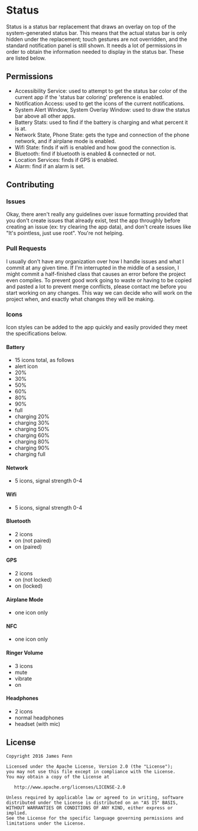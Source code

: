 # Status

Status is a status bar replacement that draws an overlay on top of the system-generated status bar. This means that the actual status bar is only hidden under the replacement; touch gestures are not overridden, and the standard notification panel is still shown. It needs a lot of permissions in order to obtain the information needed to display in the status bar. These are listed below.

## Permissions
- Accessibility Service: used to attempt to get the status bar color of the current app if the 'status bar coloring' preference is enabled.
- Notification Access: used to get the icons of the current notifications.
- System Alert Window, System Overlay Window: used to draw the status bar above all other apps.
- Battery Stats: used to find if the battery is charging and what percent it is at.
- Network State, Phone State: gets the type and connection of the phone network, and if airplane mode is enabled.
- Wifi State: finds if wifi is enabled and how good the connection is.
- Bluetooth: find if bluetooth is enabled & connected or not.
- Location Services: finds if GPS is enabled.
- Alarm: find if an alarm is set.

## Contributing
### Issues
Okay, there aren't really any guidelines over issue formatting provided that you don't create issues that already exist, test the app throughly before creating an issue (ex: try clearing the app data), and don't create issues like "It's pointless, just use root". You're not helping.

### Pull Requests
I usually don't have any organization over how I handle issues and what I commit at any given time. If I'm interrupted in the middle of a session, I might commit a half-finished class that causes an error before the project even compiles. To prevent good work going to waste or having to be copied and pasted a lot to prevent merge conflicts, please contact me before you start working on any changes. This way we can decide who will work on the project when, and exactly what changes they will be making.

### Icons
Icon styles can be added to the app quickly and easily provided they meet the specifications below.

#### Battery
- 15 icons total, as follows
- alert icon
- 20%
- 30%
- 50%
- 60%
- 80%
- 90%
- full
- charging 20%
- charging 30%
- charging 50%
- charging 60%
- charging 80%
- charging 90%
- charging full

#### Network
- 5 icons, signal strength 0-4

#### Wifi
- 5 icons, signal strength 0-4

#### Bluetooth
- 2 icons
- on (not paired)
- on (paired)

#### GPS
- 2 icons
- on (not locked)
- on (locked)

#### Airplane Mode
- one icon only

#### NFC
- one icon only

#### Ringer Volume
- 3 icons
- mute
- vibrate
- on

#### Headphones
- 2 icons
- normal headphones
- headset (with mic)

## License

```
Copyright 2016 James Fenn

Licensed under the Apache License, Version 2.0 (the "License");
you may not use this file except in compliance with the License.
You may obtain a copy of the License at

   http://www.apache.org/licenses/LICENSE-2.0

Unless required by applicable law or agreed to in writing, software
distributed under the License is distributed on an "AS IS" BASIS,
WITHOUT WARRANTIES OR CONDITIONS OF ANY KIND, either express or implied.
See the License for the specific language governing permissions and
limitations under the License.
```
